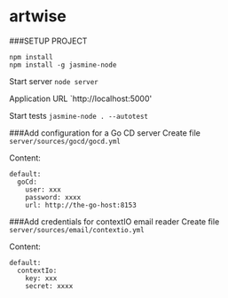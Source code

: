 artwise
=======

###SETUP PROJECT
```
npm install
npm install -g jasmine-node
```

Start server
`node server`

Application URL
`http://localhost:5000'

Start tests
`jasmine-node . --autotest`

###Add configuration for a Go CD server
Create file `server/sources/gocd/gocd.yml`

Content:
```
default:
  goCd:
    user: xxx
    password: xxxx
    url: http://the-go-host:8153
```


###Add credentials for contextIO email reader
Create file `server/sources/email/contextio.yml`

Content:
```
default:
  contextIo:
    key: xxx
    secret: xxxx
```
